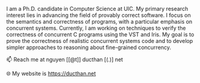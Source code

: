 I am a Ph.D. candidate in Computer Science at UIC. My primary research interest lies in advancing the field of provably correct software. I focus on the semantics and correctness of programs, with a particular emphasis on concurrent systems. Currently, I am working on techniques to verify the correctness of concurrent C programs using the VST and Iris. My goal is to prove the correctness of realistic concurrent systems code and to develop simpler approaches to reasoning about fine-grained concurrency.

📫 Reach me at nguyen [[@t]] ducthan [(.)] net

🌐 My website is https://ducthan.net
